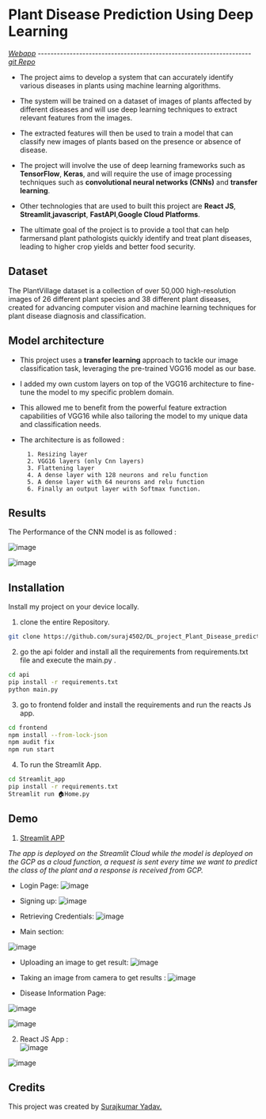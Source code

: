 
# Plant Disease Prediction Using Deep Learning
[_Webapp_](https://suraj4502-ppd.streamlit.app/ "Go to Streamlit app") -------------------------------------------------------------------                                                            [_git Repo_](https://github.com/suraj4502/DL_project_Plant_Disease_prediction "Go to GitHub")
- The project aims to develop a system that can accurately identify  various diseases in plants using machine learning algorithms. 
- The system will be trained on a dataset of images of plants affected by different diseases and will use deep learning techniques to extract relevant features from the images. 
- The extracted features will then be used to train a model that can classify new images of plants based on the presence or absence of disease.
- The project will involve the use of deep learning frameworks such as **TensorFlow**, **Keras**, and will require the use of image processing techniques such as **convolutional neural networks (CNNs)** and **transfer learning**.
- Other technologies that are used to built this project are **React JS**, **Streamlit**,**javascript**, **FastAPI**,**Google Cloud Platforms**. 

- The ultimate goal of the project is to provide a tool that can help farmersand plant pathologists quickly identify and treat plant diseases, leading to higher crop yields and better food security.


## Dataset
The PlantVillage dataset is a collection of over 50,000 high-resolution images of 26 different plant species and 38 different plant diseases, created for advancing computer vision and machine learning techniques for plant disease diagnosis and classification. 

## Model architecture
- This project uses a **transfer learning** approach to tackle our image classification task, leveraging the pre-trained VGG16 model as our base.
- I added my own custom layers on top of the VGG16 architecture to fine-tune the model to my specific problem domain. 
- This allowed me to benefit from the powerful feature extraction capabilities of VGG16 while also tailoring the model to my unique data and classification needs.
- The architecture is as followed :

        1. Resizing layer
        2. VGG16 layers (only Cnn layers)
        3. Flattening layer
        4. A dense layer with 128 neurons and relu function
        5. A dense layer with 64 neurons and relu function
        6. Finally an output layer with Softmax function.
## Results
The Performance of the CNN model is as followed :

![image](https://user-images.githubusercontent.com/76464630/235282893-6e8fabb8-cd0b-4248-ad0a-c3ad4ce240ce.png)


![image](https://user-images.githubusercontent.com/76464630/235282919-14857144-7edc-4e1b-9bbf-272dca2538c6.png)
## Installation

Install my project on your device locally.
1. clone the entire Repository.
```bash
git clone https://github.com/suraj4502/DL_project_Plant_Disease_prediction/
```
2. go the api folder and install all the requirements from requirements.txt file and execute the main.py .
```bash
cd api
pip install -r requirements.txt
python main.py
```
3. go to frontend folder and install the requirements and run the reacts Js app. 
```bash
cd frontend
npm install --from-lock-json
npm audit fix
npm run start
```
4. To run the Streamlit App.
```bash
cd Streamlit_app
pip install -r requirements.txt
Streamlit run 🏠Home.py
```

    
## Demo

1. [Streamlit APP](https://suraj4502-ppd.streamlit.app/ "Go to Streamlit app") 

*The app is deployed on the Streamlit Cloud while the model is deployed on the GCP as a cloud function, a request is sent every time we want to predict the class of the plant and a response is received from GCP.*

- Login Page: 
![image](https://user-images.githubusercontent.com/76464630/235284574-5b2f39dc-420f-4e79-ac68-2397264a7746.png)

- Signing up:
![image](https://user-images.githubusercontent.com/76464630/235284601-cf123fc7-ada1-4a7a-80b5-d12acf5a7fa3.png)

- Retrieving Credentials:
![image](https://user-images.githubusercontent.com/76464630/235284650-0ed2077c-7966-4300-b006-0aa90d0d683a.png)

- Main section:

![image](https://user-images.githubusercontent.com/76464630/235284735-5da44624-a977-431a-9ba8-5c93d07ab55d.png)
- Uploading an image to get result:
![image](https://user-images.githubusercontent.com/76464630/235284686-1f56fb2e-0cd7-4f82-b18d-7f1df2d45061.png)

- Taking an image from camera to get results :
![image](https://user-images.githubusercontent.com/76464630/235284766-4e8781ab-6922-4d5c-a37b-43b9b5bb005e.png)
- Disease Information Page:

![image](https://user-images.githubusercontent.com/76464630/235284827-6bd5319e-78f2-4d8c-b3f8-23231e6ecb84.png)

![image](https://user-images.githubusercontent.com/76464630/235284833-67636905-aa4f-4470-8bcb-5a2a4704f2b2.png)

2. React JS App :  
![image](https://user-images.githubusercontent.com/76464630/235284878-e61c3939-a751-4dc0-b541-1a60a0c0373b.png)


![image](https://user-images.githubusercontent.com/76464630/235284919-596ee3f4-5767-47b0-8ba6-f2dd8948623d.png)

## Credits 
This project was created by [Surajkumar Yadav.](https://www.linkedin.com/in/surajkumar-yadav-6ab2011a4/)

